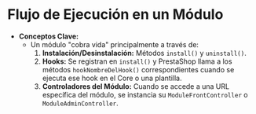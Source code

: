 # Flujo de Ejecución en un Módulo

* **Conceptos Clave:**
  * Un módulo "cobra vida" principalmente a través de:
    1. **Instalación/Desinstalación:** Métodos `install()` y `uninstall()`.
    2. **Hooks:** Se registran en `install()` y PrestaShop llama a los métodos `hookNombreDelHook()` correspondientes cuando se ejecuta ese hook en el Core o una plantilla.
    3. **Controladores del Módulo:** Cuando se accede a una URL específica del módulo, se instancia su `ModuleFrontController` o `ModuleAdminController`.



<figure><img src="../../../../.gitbook/assets/Flujo de ejecución.png" alt=""><figcaption></figcaption></figure>
